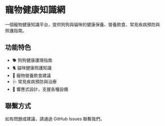 # 寵物健康知識網

一個寵物健康知識平台，提供狗狗與貓咪的健康保養、營養飲食、常見疾病預防與照護指南。

## 功能特色

- 🐕 狗狗健康護理指南
- 🐈 貓咪健康照護知識
- 🥕 寵物營養飲食建議
- 🩺 常見疾病預防與治療
- 📱 響應式設計，支援各種設備

## 聯繫方式

如有問題或建議，請通過 GitHub Issues 聯繫我們。
